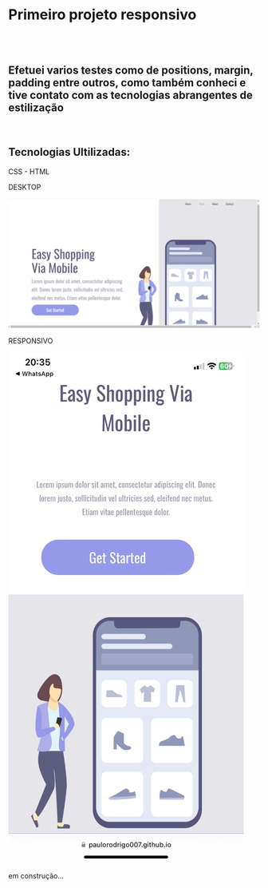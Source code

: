 <h1>Primeiro projeto responsivo</h1>
<br>
<br>
<h2>Efetuei varios testes como de positions, margin, padding entre outros, como também conheci e tive contato com as tecnologias abrangentes de estilização</h2>
<br>
<h2>Tecnologias Ultilizadas:</h2>
CSS - HTML

<br>
<p>DESKTOP</p>
<img src="https://github.com/PauloRodrigo007/primeiro-projeto-responsivo/blob/main/assets/redmeproject.png?raw=true" />
<br>
<p>RESPONSIVO</p>
<img src="https://github.com/PauloRodrigo007/primeiro-projeto-responsivo/blob/main/assets/responsivoproject.jpg?raw=true" />
<br>
<p>em construção...</p>
